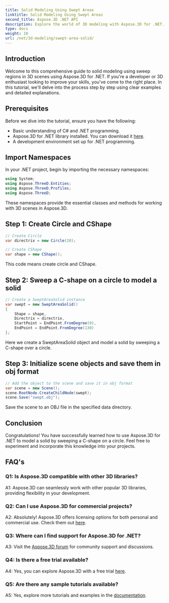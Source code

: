 ```yaml
---
title: Solid Modeling Using Swept Areas
linktitle: Solid Modeling Using Swept Areas
second_title: Aspose.3D .NET API
description: Explore the world of 3D modeling with Aspose.3D for .NET. Solid Modeling Using Swept Areas.
type: docs
weight: 10
url: /net/3d-modeling/swept-area-solid/
---
```

## Introduction

Welcome to this comprehensive guide to solid modeling using sweep regions in 3D scenes using Aspose.3D for .NET. If you're a developer or 3D enthusiast looking to improve your skills, you've come to the right place. In this tutorial, we'll delve into the process step by step using clear examples and detailed explanations.

## Prerequisites

Before we dive into the tutorial, ensure you have the following:
- Basic understanding of C# and .NET programming.
- Aspose.3D for .NET library installed. You can download it [here](https://releases.aspose.com/3d/net/).
- A development environment set up for .NET programming.

## Import Namespaces

In your .NET project, begin by importing the necessary namespaces:

```csharp
using System;
using Aspose.ThreeD.Entities;
using Aspose.ThreeD.Profiles;
using Aspose.ThreeD;
```

These namespaces provide the essential classes and methods for working with 3D scenes in Aspose.3D.

## Step 1: Create Circle and CShape

```csharp
// Create Circle
var directrix = new Circle(20);

// Create CShape
var shape = new CShape();
```

This code means create circle and CShape.

## Step 2: Sweep a C-shape on a circle to model a solid

```csharp
// Create a SweptAreaSolid instance
var swept = new SweptAreaSolid()
{
    Shape = shape,
    Directrix = directrix,
    StartPoint = EndPoint.FromDegree(0),
    EndPoint = EndPoint.FromDegree(130)
};
```

Here we create a SweptAreaSolid object and model a solid by sweeping a C-shape over a circle.

## Step 3: Initialize scene objects and save them in obj format

```csharp
// Add the object to the scene and save it in obj format
var scene = new Scene();
scene.RootNode.CreateChildNode(swept);
scene.Save("swept.obj");
```

Save the scene to an OBJ file in the specified data directory.

## Conclusion

Congratulations! You have successfully learned how to use Aspose.3D for .NET to model a solid by sweeping a C-shape on a circle. Feel free to experiment and incorporate this knowledge into your projects.

## FAQ's

### Q1: Is Aspose.3D compatible with other 3D libraries?

A1: Aspose.3D can seamlessly work with other popular 3D libraries, providing flexibility in your development.

### Q2: Can I use Aspose.3D for commercial projects?

A2: Absolutely! Aspose.3D offers licensing options for both personal and commercial use. Check them out [here](https://purchase.aspose.com/buy).

### Q3: Where can I find support for Aspose.3D for .NET?

A3: Visit the [Aspose.3D forum](https://forum.aspose.com/c/3d/18) for community support and discussions.

### Q4: Is there a free trial available?

A4: Yes, you can explore Aspose.3D with a free trial [here](https://releases.aspose.com/).

### Q5: Are there any sample tutorials available?

A5: Yes, explore more tutorials and examples in the [documentation](https://reference.aspose.com/3d/net/).
